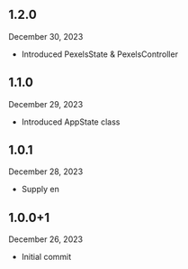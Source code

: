 
## 1.2.0
December 30, 2023
- Introduced PexelsState & PexelsController  

## 1.1.0
December 29, 2023
- Introduced AppState class

## 1.0.1
December 28, 2023
- Supply en

## 1.0.0+1
December 26, 2023
- Initial commit